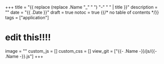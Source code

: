 +++
title = "{{   replace (replace .Name "_" " ") "-" " " | title }}"
description = ""
date = "{{ .Date }}"
draft = true
notoc = true  {{/*  no table of contents */}}
tags = ["application"]


# edit this!!!!
image = ""
custom_js = []
custom_css = []
view_git = ["{{- .Name -}}/js/{{- .Name -}}.js"] 
+++


<!--more-->

<div id="application">
	<canvas id="gameBoard" width="700px" height="600px"></canvas>
	<script src="js/{{- .Name -}}.js"></script>
</div>